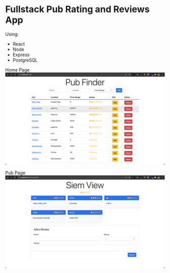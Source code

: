 # Fullstack Pub Rating and Reviews App

Using:

- React
- Node
- Express
- PostgreSQL

Home Page
![Home Page](./images/pubfinder-home.png)

Pub Page
![PubPage](./images/pubfinder-pub.png)
